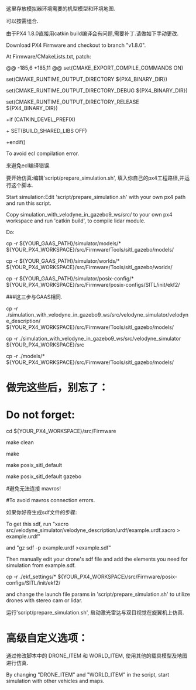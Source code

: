 这里存放模拟器环境需要的机型模型和环境地图.

可以按需组合.

由于PX4 1.8.0直接用catkin build编译会有问题,需要补丁.请做如下手动更改.

Download PX4 Firmware and checkout to branch "v1.8.0".

At Firmware/CMakeLists.txt, patch:

@@ -185,6 +185,11 @@ set(CMAKE_EXPORT_COMPILE_COMMANDS ON)

 set(CMAKE_RUNTIME_OUTPUT_DIRECTORY ${PX4_BINARY_DIR})
 
 set(CMAKE_RUNTIME_OUTPUT_DIRECTORY_DEBUG ${PX4_BINARY_DIR})
 
 set(CMAKE_RUNTIME_OUTPUT_DIRECTORY_RELEASE ${PX4_BINARY_DIR})
 
+if (CATKIN_DEVEL_PREFIX)

\+       SET(BUILD_SHARED_LIBS OFF)

+endif()

To avoid ecl compilation error.

来避免ecl编译错误.


要开始仿真:编辑'script/prepare_simulation.sh', 填入你自己的px4工程路径,并运行这个脚本.

Start simulation:Edit 'script/prepare_simulation.sh' with your own px4 path and run this script.

Copy simulation_with_velodyne_in_gazebo9_ws/src/ to your own px4 workspace and run 'catkin build', to compile lidar module.

Do:

cp -r ${YOUR_GAAS_PATH}/simulator/models/* ${YOUR_PX4_WORKSPACE}/src/Firmware/Tools/sitl_gazebo/models/

cp -r ${YOUR_GAAS_PATH}/simulator/worlds/* ${YOUR_PX4_WORKSPACE}/src/Firmware/Tools/sitl_gazebo/worlds/

cp -r ${YOUR_GAAS_PATH}/simulator/posix-config/* ${YOUR_PX4_WORKSPACE}/src/Firmware/posix-configs/SITL/init/ekf2/

###这三步与GAAS相同.

cp -r ./simulation_with_velodyne_in_gazebo9_ws/src/velodyne_simulator/velodyne_description/  ${YOUR_PX4_WORKSPACE}/src/Firmware/Tools/sitl_gazebo/models/

cp -r ./simulation_with_velodyne_in_gazebo9_ws/src/velodyne_simulator  ${YOUR_PX4_WORKSPACE}/src

cp -r ./models/*  ${YOUR_PX4_WORKSPACE}/src/Firmware/Tools/sitl_gazebo/models/  


# 做完这些后，别忘了：

# Do not forget:

cd ${YOUR_PX4_WORKSPACE}/src/Firmware

make clean

make

make posix_sitl_default

make posix_sitl_default gazebo


#避免无法连接 mavros!

#To avoid mavros connection errors.


如果你好奇生成sdf文件的步骤:

To get this sdf, run "xacro src/velodyne_simulator/velodyne_description/urdf/example.urdf.xacro > example.urdf"

and "gz sdf -p example.urdf >example.sdf"

 Then manually edit your drone's sdf file and add the elements you need for simulation from example.sdf.


cp -r ./ekf_settings/* ${YOUR_PX4_WORKSPACE}/src/Firmware/posix-configs/SITL/init/ekf2/

and change the launch file params in 'script/prepare_simulation.sh' to utilize drones with stereo cam or lidar.

运行'script/prepare_simulation.sh', 启动激光雷达与双目视觉在旋翼机上仿真.

# 高级自定义选项：

通过修改脚本中的 DRONE_ITEM 和 WORLD_ITEM, 使用其他的载具模型及地图进行仿真.

By changing "DRONE_ITEM" and "WORLD_ITEM" in the script, start simulation with other vehicles and maps.


